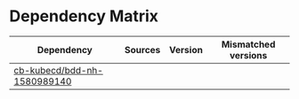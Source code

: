 # Dependency Matrix

Dependency | Sources | Version | Mismatched versions
---------- | ------- | ------- | -------------------
[cb-kubecd/bdd-nh-1580989140](https://github.com/cb-kubecd/bdd-nh-1580989140.git) |  | []() | 
